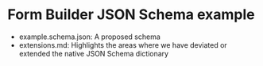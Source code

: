 # Form Builder JSON Schema example

- example.schema.json: A proposed schema
- extensions.md: Highlights the areas where we have deviated or extended the native JSON Schema dictionary